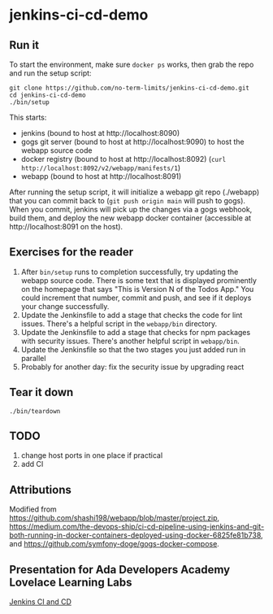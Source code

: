 # jenkins-ci-cd-demo

## Run it

To start the environment, make sure `docker ps` works, then grab the repo
and run the setup script:

    git clone https://github.com/no-term-limits/jenkins-ci-cd-demo.git
    cd jenkins-ci-cd-demo
    ./bin/setup

This starts:
 * jenkins (bound to host at http://localhost:8090)
 * gogs git server (bound to host at http://localhost:9090) to host the webapp source code
 * docker registry (bound to host at http://localhost:8092) (`curl http://localhost:8092/v2/webapp/manifests/1`)
 * webapp (bound to host at http://localhost:8091)

After running the setup script, it will initialize a webapp git repo (./webapp) that you can commit back to (`git push origin main` will push to gogs). When you commit, jenkins will pick up the changes via a gogs webhook, build them, and deploy the new webapp docker container (accessible at http://localhost:8091 on the host).

## Exercises for the reader

 1. After `bin/setup` runs to completion successfully, try updating the webapp source code. There is some text that is displayed prominently on the homepage that says "This is Version N of the Todos App." You could increment that number, commit and push, and see if it deploys your change successfully.
 2. Update the Jenkinsfile to add a stage that checks the code for lint issues. There's a helpful script in the `webapp/bin` directory.
 3. Update the Jenkinsfile to add a stage that checks for npm packages with security issues. There's another helpful script in `webapp/bin`.
 4. Update the Jenkinsfile so that the two stages you just added run in parallel
 5. Probably for another day: fix the security issue by upgrading react

## Tear it down

    ./bin/teardown

## TODO

 1. change host ports in one place if practical
 1. add CI

## Attributions

Modified from https://github.com/shashi198/webapp/blob/master/project.zip, https://medium.com/the-devops-ship/ci-cd-pipeline-using-jenkins-and-git-both-running-in-docker-containers-deployed-using-docker-6825fe81b738, and https://github.com/symfony-doge/gogs-docker-compose. 

## Presentation for Ada Developers Academy Lovelace Learning Labs

[Jenkins CI and CD](https://docs.google.com/presentation/d/1VFLxOjSM1NOMpgIh_99NesGYGEHXqKay6XGdMEGlA8U/edit?usp=sharing)

